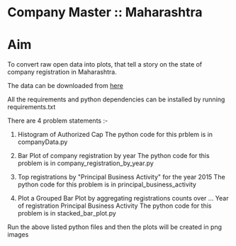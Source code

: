 # Company Master :: Maharashtra
# Aim
To convert raw open data into plots, that tell a story on the state of company registration in Maharashtra.

The data can be downloaded from [here](https://data.gov.in/resources/company-master-data-maharashtra-upto-21st-april-2018)

All the requirements and python dependencies can be installed by running requirements.txt

There are 4 problem statements :-
1. Histogram of Authorized Cap
   The python code for this prblem is in companyData.py

2. Bar Plot of company registration by year
   The python code for this problem is in company_registration_by_year.py

3. Top registrations by "Principal Business Activity" for the year 2015
   The python code for this problem is in principal_business_activity

4. Plot a Grouped Bar Plot by aggregating registrations counts over ...
    Year of registration
    Principal Business Activity
    The python code for this problem is in stacked_bar_plot.py

Run the above listed python files and then the plots will be created in png images